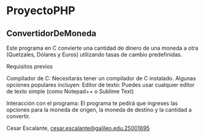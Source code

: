 # ProyectoPHP
## ConvertidorDeMoneda

Este programa en C convierte una cantidad de dinero de una moneda a otra (Quetzales, Dólares y Euros) utilizando tasas de cambio predefinidas. 

Requisitos previos

Compilador de C: Necesitarás tener un compilador de C instalado. Algunas opciones populares incluyen:
Editor de texto: Puedes usar cualquier editor de texto simple (como Notepad++ o Sublime Text)

Interacción con el programa: El programa te pedirá que ingreses las opciones para la moneda de origen, la moneda de destino y la cantidad a convertir.

Cesar Escalante, cesar.escalante@galileo.edu.25001695
